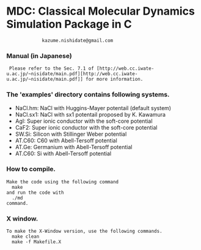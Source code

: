 

# MDC: Classical Molecular Dynamics Simulation Package in C

                 kazume.nishidate@gmail.com

### Manual (in Japanese)
     Please refer to the Sec. 7.1 of [http://web.cc.iwate-u.ac.jp/~nisidate/main.pdf][http://web.cc.iwate-u.ac.jp/~nisidate/main.pdf]] for more information.	    
### The 'examples' directory contains following systems.
  
- NaCl.hm:  NaCl with Huggins-Mayer potentail (default system)
- NaCl.sx1: NaCl with sx1 potentail proposed by K. Kawamura
- AgI:      Super ionic conductor with the soft-core potential
- CaF2:     Super ionic conductor with the soft-core potential
- SW.Si:    Silicon with Stillinger Weber potential
- AT.C60:   C60 with Abell-Tersoff potential
- AT.Ge:    Germanium with Abell-Tersoff potential
- AT.C60:   Si with Abell-Tersoff potential    

### How to compile.
    Make the code using the following command
      make
    and run the code with
      ./md
    command.
    
### X window.
    To make the X-Window version, use the following commands.
      make clean   
      make -f Makefile.X


